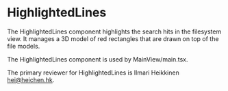 # HighlightedLines

The HighlightedLines component highlights the search hits in the filesystem view. It manages a 3D model of red rectangles that are drawn on top of the file models.

The HighlightedLines component is used by MainView/main.tsx.

The primary reviewer for HighlightedLines is Ilmari Heikkinen <hei@heichen.hk>.
